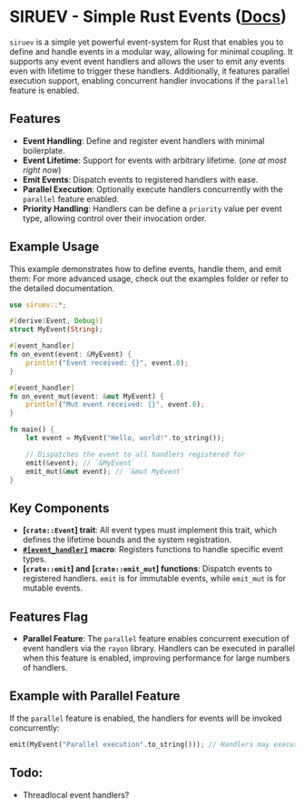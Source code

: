 # SIRUEV - **Si**mple **Ru**st **Ev**ents ([Docs](https://swiiz.github.io/siruev))

`siruev` is a simple yet powerful event-system for Rust that enables you to define and handle events
in a modular way, allowing for minimal coupling. It supports any event event handlers and allows the user to emit
any events even with lifetime to trigger these handlers. Additionally, it features parallel execution support,
enabling concurrent handler invocations if the `parallel` feature is enabled.

## Features
- **Event Handling**: Define and register event handlers with minimal boilerplate.
- **Event Lifetime**: Support for events with arbitrary lifetime. (*one at most right now*)
- **Emit Events**: Dispatch events to registered handlers with ease.
- **Parallel Execution**: Optionally execute handlers concurrently with the `parallel` feature enabled.
- **Priority Handling**: Handlers can be define a `priority` value per event type, allowing control over their invocation order.

## Example Usage

This example demonstrates how to define events, handle them, and emit them:
For more advanced usage, check out the examples folder or refer to the detailed documentation.

```rust
use siruev::*;

#[derive(Event, Debug)]
struct MyEvent(String);

#[event_handler]
fn on_event(event: &MyEvent) {
    println!("Event received: {}", event.0);
}

#[event_handler]
fn on_event_mut(event: &mut MyEvent) {
    println!("Mut event received: {}", event.0);
}

fn main() {
    let event = MyEvent("Hello, world!".to_string());

    // Dispatches the event to all handlers registered for
    emit(&event); // `&MyEvent`
    emit_mut(&mut event); // `&mut MyEvent`
}
```

## Key Components

- **[`crate::Event`] trait**: All event types must implement this trait, which defines the lifetime bounds and the system registration.
- **[`#[event_handler]`](crate::event_handler) macro**: Registers functions to handle specific event types.
- **[`crate::emit`] and [`crate::emit_mut`] functions**: Dispatch events to registered handlers. `emit` is for immutable events, while `emit_mut` is for mutable events.

## Features Flag

- **Parallel Feature**: The `parallel` feature enables concurrent execution of event handlers via the `rayon` library. Handlers can be executed in parallel when this feature is enabled, improving performance for large numbers of handlers.

## Example with Parallel Feature
If the `parallel` feature is enabled, the handlers for events will be invoked concurrently:

```rust
emit(MyEvent("Parallel execution".to_string())); // Handlers may execute concurrently with rayon
```

## Todo:
- Threadlocal event handlers?